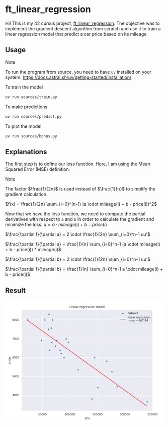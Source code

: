 # ft_linear_regression

Hi! This is my 42 cursus project, [ft_linear_regression](assets/subject.pdf).
The objective was to implement the gradient descent algorithm from scratch and use it to train a linear regression model that predict a car price based on its mileage.

## Usage

> [!NOTE]
> To run the program from source, you need to have `uv` installed on your system.
> https://docs.astral.sh/uv/getting-started/installation/

To train the model
```bash
uv run sources/train.py
```

To make predictions
```bash
uv run sources/predict.py
```

To plot the model
```bash
uv run sources/bonus.py
```

## Explanations

The first step is to define our loss function. Here, I am using the Mean Squared Error (MSE) definition.

> [!NOTE]
> The factor $\frac{1}{2n}$ is used instead of $\frac{1}{n}$ to simplify the gradient calculation.

$f(x) = \frac{1}{2n} \sum_{i=0}^(n-1) (a \cdot mileage(i) + b - price(i))^2$

Now that we have the loss function, we need to compute the partial derivatives with respect to `a` and `b` in order to calculate the gradient and minimize the loss.
$u = a \cdot mileage(i) + b - price(i)$

$\frac{\partial f}{\partial a} = 2 \cdot \frac{1}{2n} \sum_{i=0}^n-1 uu'$

$\frac{\partial f}{\partial a} = \frac{1}{n} \sum_{i=0}^n-1 (a \cdot mileage(i) + b - price(i)) * mileage(i)$

$\frac{\partial f}{\partial b} = 2 \cdot \frac{1}{2n} \sum_{i=0}^n-1 uu'$

$\frac{\partial f}{\partial b} = \frac{1}{n} \sum_{i=0}^n-1 a \cdot mileage(i) + b - price(i)$

## Result

![Result](assets/result.png)
